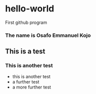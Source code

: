 # hello-world
First github program
### The name is Osafo Emmanuel Kojo
## This is a test
### This is another test
* this is another test
* a further test
* a more further test
